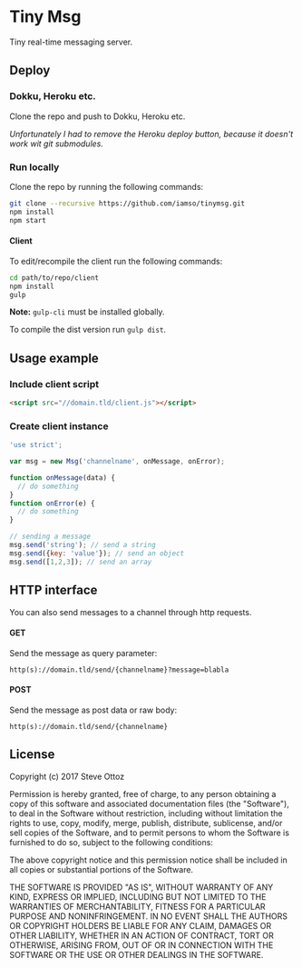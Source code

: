 # Tiny Msg

Tiny real-time messaging server.

## Deploy

### Dokku, Heroku etc.
Clone the repo and push to Dokku, Heroku etc.

*Unfortunately I had to remove the Heroku deploy button, because it doesn't work wit git submodules.*

### Run locally
Clone the repo by running the following commands:

```bash
git clone --recursive https://github.com/iamso/tinymsg.git
npm install
npm start
```

#### Client

To edit/recompile the client run the following commands:

```bash
cd path/to/repo/client
npm install
gulp
```
**Note:** `gulp-cli` must be installed globally.

To compile the dist version run `gulp dist`.




## Usage example

### Include client script

```html
<script src="//domain.tld/client.js"></script>
```

### Create client instance

```javascript
'use strict';

var msg = new Msg('channelname', onMessage, onError);

function onMessage(data) {
  // do something
}
function onError(e) {
  // do something
}

// sending a message
msg.send('string'); // send a string
msg.send({key: 'value'}); // send an object
msg.send([1,2,3]); // send an array   
```

## HTTP interface

You can also send messages to a channel through http requests.

#### GET

Send the message as query parameter:

```
http(s)://domain.tld/send/{channelname}?message=blabla
```

#### POST

Send the message as post data or raw body:

```
http(s)://domain.tld/send/{channelname}
```

## License
Copyright (c) 2017 Steve Ottoz

Permission is hereby granted, free of charge, to any person obtaining a copy
of this software and associated documentation files (the "Software"), to deal
in the Software without restriction, including without limitation the rights
to use, copy, modify, merge, publish, distribute, sublicense, and/or sell
copies of the Software, and to permit persons to whom the Software is
furnished to do so, subject to the following conditions:

The above copyright notice and this permission notice shall be included in
all copies or substantial portions of the Software.

THE SOFTWARE IS PROVIDED "AS IS", WITHOUT WARRANTY OF ANY KIND, EXPRESS OR
IMPLIED, INCLUDING BUT NOT LIMITED TO THE WARRANTIES OF MERCHANTABILITY,
FITNESS FOR A PARTICULAR PURPOSE AND NONINFRINGEMENT. IN NO EVENT SHALL THE
AUTHORS OR COPYRIGHT HOLDERS BE LIABLE FOR ANY CLAIM, DAMAGES OR OTHER
LIABILITY, WHETHER IN AN ACTION OF CONTRACT, TORT OR OTHERWISE, ARISING FROM,
OUT OF OR IN CONNECTION WITH THE SOFTWARE OR THE USE OR OTHER DEALINGS IN
THE SOFTWARE.
